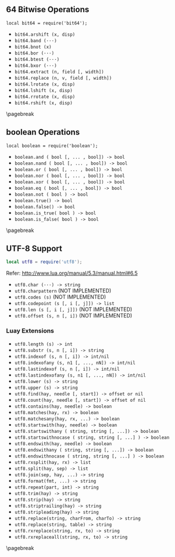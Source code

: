 
## 64 Bitwise Operations

```
local bit64 = require('bit64');
```

*   `bit64.arshift (x, disp)`
*   `bit64.band (···)`
*   `bit64.bnot (x)`
*   `bit64.bor (···)`
*   `bit64.btest (···)`
*   `bit64.bxor (···)`
*   `bit64.extract (n, field [, width])`
*   `bit64.replace (n, v, field [, width])`
*   `bit64.lrotate (x, disp)`
*   `bit64.lshift (x, disp)`
*   `bit64.rrotate (x, disp)`
*   `bit64.rshift (x, disp)`

\pagebreak


## boolean Operations

```
local boolean = require('boolean');
```

* `boolean.and ( bool [, ... , bool]) -> bool`
* `boolean.nand ( bool [, ... , bool]) -> bool`
* `boolean.or ( bool [, ... , bool]) -> bool`
* `boolean.nor ( bool [, ... , bool]) -> bool`
* `boolean.xor ( bool [, ... , bool]) -> bool`
* `boolean.eq ( bool [, ... , bool]) -> bool`
* `boolean.not ( bool ) -> bool`
* `boolean.true() -> bool`
* `boolean.false() -> bool`
* `boolean.is_true( bool ) -> bool`
* `boolean.is_false( bool ) -> bool`

\pagebreak


## UTF-8 Support

```lua
local utf8 = require('utf8');
```

Refer: http://www.lua.org/manual/5.3/manual.html#6.5

*   `utf8.char (···) -> string`
*   `utf8.charpattern` (NOT IMPLEMENTED)
*   `utf8.codes (s)` (NOT IMPLEMENTED)
*   `utf8.codepoint (s [, i [, j]]) -> list`
*   `utf8.len (s [, i [, j]])` (NOT IMPLEMENTED)
*   `utf8.offset (s, n [, i])` (NOT IMPLEMENTED)

### Luay Extensions

*   `utf8.length (s) -> int`
*   `utf8.substr (s, n [, i]) -> string`
*   `utf8.indexof (s, n [, i]) -> int/nil`
*   `utf8.indexofany (s, n1 [, ..., nN]) -> int/nil`
*   `utf8.lastindexof (s, n [, i]) -> int/nil`
*   `utf8.lastindexofany (s, n1 [, ..., nN]) -> int/nil`
*   `utf8.lower (s) -> string`
*   `utf8.upper (s) -> string`
*   `utf8.find(hay, needle [, start]) -> offset or nil`
*   `utf8.count(hay, needle [, start]) -> offset of nil`
*   `utf8.contains(hay, needle) -> boolean`
*   `utf8.matches(hay, rx) -> boolean`
*   `utf8.matchesany(hay, rx, ...) -> boolean`
*   `utf8.startswith(hay, needle) -> boolean`
*   `utf8.startswithany ( string, string [, ...]) -> boolean`
*   `utf8.startswithnocase ( string, string [, ...] ) -> boolean`
*   `utf8.endswith(hay, needle) -> boolean`
*   `utf8.endswithany ( string, string [, ...]) -> boolean`
*   `utf8.endswithnocase ( string, string [, ...] ) -> boolean`
*   `utf8.rxsplit(hay, rx) -> list`
*   `utf8.split(hay, sep) -> list`
*   `utf8.join(sep, hay, ...) -> string`
*   `utf8.format(fmt, ...) -> string`
*   `utf8.repeat(part, int) -> string`
*   `utf8.trim(hay) -> string`
*   `utf8.strip(hay) -> string`
*   `utf8.striptrailing(hay) -> string`
*   `utf8.stripleading(hay) -> string`
*   `utf8.replace(string, charFrom, charTo) -> string`
*   `utf8.replace(string, table) -> string`
*   `utf8.rxreplace(string, rx, to) -> string`
*   `utf8.rxreplaceall(string, rx, to) -> string`

\pagebreak


